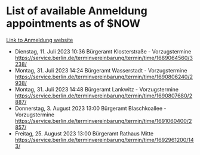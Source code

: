 # List of available Anmeldung appointments as of $NOW
[Link to Anmeldung website](https://service.berlin.de/terminvereinbarung/termin/tag.php?termin=1&anliegen[]=120686&dienstleisterlist=122210,122217,327316,122219,327312,122227,327314,122231,327346,122243,327348,122254,122252,329742,122260,329745,122262,329748,122271,327278,122273,327274,122277,327276,330436,122280,327294,122282,327290,122284,327292,122291,327270,122285,327266,122286,327264,122296,327268,150230,329760,122297,327286,122294,327284,122312,329763,122314,329775,122304,327330,122311,327334,122309,327332,317869,122281,327352,122279,329772,122283,122276,327324,122274,327326,122267,329766,122246,327318,122251,327320,122257,327322,122208,327298,122226,327300&herkunft=http%3A%2F%2Fservice.berlin.de%2Fdienstleistung%2F120686%2F)
- Dienstag, 11. Juli 2023 10:36 Bürgeramt Klosterstraße - Vorzugstermine https://service.berlin.de/terminvereinbarung/termin/time/1689064560/3238/
- Montag, 31. Juli 2023 14:24 Bürgeramt Wasserstadt - Vorzugstermine https://service.berlin.de/terminvereinbarung/termin/time/1690806240/2938/
- Montag, 31. Juli 2023 14:48 Bürgeramt Lankwitz - Vorzugstermine https://service.berlin.de/terminvereinbarung/termin/time/1690807680/2887/
- Donnerstag, 3. August 2023 13:00 Bürgeramt Blaschkoallee - Vorzugstermine https://service.berlin.de/terminvereinbarung/termin/time/1691060400/2857/
- Freitag, 25. August 2023 13:00 Bürgeramt Rathaus Mitte https://service.berlin.de/terminvereinbarung/termin/time/1692961200/143/
